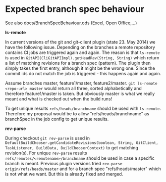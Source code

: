 Expected branch spec behaviour
=====

See also docs/BranchSpecBehaviour.ods (Excel, Open Office,...)

**ls-remote**

In current versions of the git and git-client plugin (state 23. May 2014) we have the following issue. Depending on the branches a remote repository contains CI jobs are triggered again and again. The reason is that `ls-remote` is used in `GitAPI(CliGitAPIImpl).getHeadRev(String, String)` which return a list of matching revisions for a branch spec (pattern). The plugin then simply takes the first entry, although it might be the wrong one. Since the commit ids do not match the job is triggered - this happens again and again.

Assume branches master, feature1/master, feature2/master.
`git ls-remote <repo-url> master` would return all three, sorted alphabetically and therefore feature1/master is taken. But obviously master is what we really meant and what is checked out when the build runs!

To get unique results `refs/heads/branchname` should be used with `ls-remote`.
Therefore my proposal would be to allow "refs/heads/branchname" as branchSpec in the job config to get unique results.

**rev-parse**

During checkout `git rev-parse` is used in `DefaultBuildChooser.getCandidateRevisions(boolean, String, GitClient, TaskListener, BuildData, BuildChooserContext)` to get matching revision(s).
For unique `rev-parse` results `refs/remotes/<remotename>/branchname` should be used in case a specific branch is meant.
Previous plugin versions tried `rev-parse origin/refs/heads/master` and for a branch spec "refs/heads/master" which is not what we want. But this is already fixed and merged.